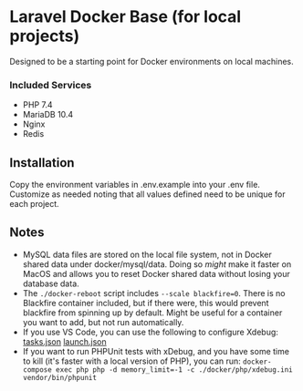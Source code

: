 # Laravel Docker Base (for local projects)


Designed to be a starting point for Docker environments on local machines. 

### Included Services
- PHP 7.4
- MariaDB 10.4
- Nginx
- Redis

## Installation
Copy the environment variables in .env.example into your .env file. Customize as needed noting that all values defined need to be unique for each project.

## Notes
- MySQL data files are stored on the local file system, not in Docker shared data under docker/mysql/data. Doing so *might* make it faster on MacOS and allows you to reset Docker shared data without losing your database data.
- The `./docker-reboot` script includes `--scale blackfire=0`. There is no Blackfire container included, but if there were, this would prevent blackfire from spinning up by default. Might be useful for a container you want to add, but not run automatically.
- If you use VS Code, you can use the following to configure Xdebug:
[tasks.json](https://gist.github.com/rufhausen/3a7f3167f0041e11a4887176c8a450b9)
[launch.json](https://gist.github.com/rufhausen/f3461d23e3573fdc896e8e316c78aaca)
- If you want to run PHPUnit tests with xDebug, and you have some time to kill (it's faster with a local version of PHP), you can run: `docker-compose exec php php -d memory_limit=-1 -c ./docker/php/xdebug.ini vendor/bin/phpunit`
